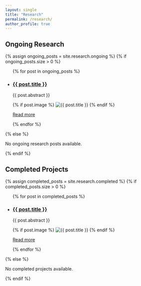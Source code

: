 ```yaml
---
layout: single
title: "Research"
permalink: /research/
author_profile: true
---
```


<h2>Ongoing Research</h2>
{% assign ongoing_posts = site.research.ongoing %}
{% if ongoing_posts.size > 0 %}
  <ul class="research-page-content">
    {% for post in ongoing_posts %}
      <li class="research-post-content">
        <h3><a href="{{ post.url }}">{{ post.title }}</a></h3>
        <p>{{ post.abstract }}</p>
        {% if post.image %}
          <img src="{{ post.image }}" alt="{{ post.title }}">
        {% endif %}
        <p><a href="{{ post.url }}">Read more</a></p>
      </li>
    {% endfor %}
  </ul>
{% else %}
  <p>No ongoing research posts available.</p>
{% endif %}

<h2>Completed Projects</h2>
{% assign completed_posts = site.research.completed %}
{% if completed_posts.size > 0 %}
  <ul class="research-page-content">
    {% for post in completed_posts %}
      <li class="research-post-content">
        <h3><a href="{{ post.url }}">{{ post.title }}</a></h3>
        <p>{{ post.abstract }}</p>
        {% if post.image %}
          <img src="{{ post.image }}" alt="{{ post.title }}">
        {% endif %}
        <p><a href="{{ post.url }}">Read more</a></p>
      </li>
    {% endfor %}
  </ul>
{% else %}
  <p>No completed projects available.</p>
{% endif %}
